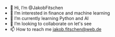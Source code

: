 - 👋 Hi, I’m @JakobFitschen
- 👀 I’m interested in finance and machine learning
- 🌱 I’m currently learning Python and AI
- 💞️ I’m looking to collaborate on let's see
- 📫 How to reach me jakob.fitschen@web.de

<!---
JakobFitschen/JakobFitschen is a ✨ special ✨ repository because its `README.md` (this file) appears on your GitHub profile.
You can click the Preview link to take a look at your changes.
--->
